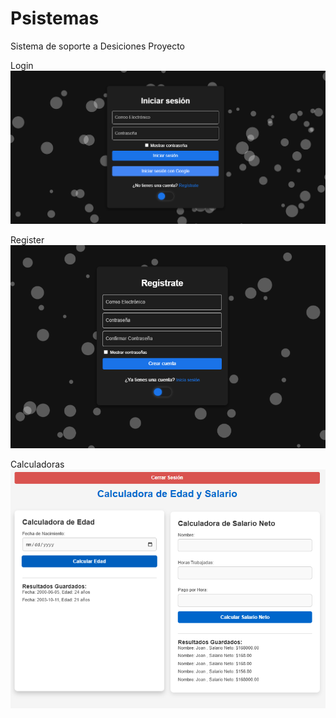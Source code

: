 # Psistemas
Sistema de soporte a Desiciones Proyecto

Login
![alt text](image.png)

Register
![alt text](image-2.png)

Calculadoras
![alt text](image-1.png)